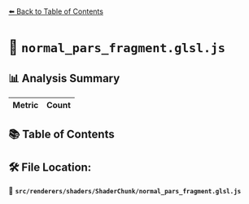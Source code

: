 [⬅️ Back to Table of Contents](../../../../index.md)

# 📄 `normal_pars_fragment.glsl.js`

## 📊 Analysis Summary

| Metric | Count |
|--------|-------|

## 📚 Table of Contents


## 🛠️ File Location:
📂 **`src/renderers/shaders/ShaderChunk/normal_pars_fragment.glsl.js`**